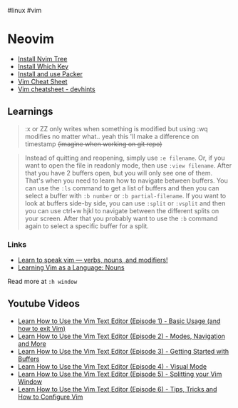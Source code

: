 #linux #vim

# Neovim

- [Install Nvim Tree](https://linovox.com/install-and-use-nvim-tree-in-neovim/)
- [Install Which Key](https://linovox.com/install-and-set-up-which-key-in-neovim-nvim/)
- [Install and use Packer](https://linovox.com/install-and-use-packer-in-neovim/)
 - [Vim Cheat Sheet](https://vim.rtorr.com/)
 - [Vim cheatsheet - devhints](https://devhints.io/vim)

## Learnings

> :x or ZZ only writes when something is modified but using :wq modifies no matter what.. yeah this 'll make a difference on timestamp ~~(imagine when working on git repo)~~

> Instead of quitting and reopening, simply use `:e filename`. Or, if you want to open the file in readonly mode, then use `:view filename`. After that you have 2 buffers open, but you will only see one of them. That's when you need to learn how to navigate between buffers. You can use the `:ls` command to get a list of buffers and then you can select a buffer with `:b number` or `:b partial-filename`. If you want to look at buffers side-by side, you can use `:split` or `:vsplit` and then you can use ctrl+w hjkl to navigate between the different splits on your screen. After that you probably want to use the `:b` command again to select a specific buffer for a split.

### Links

 - [Learn to speak vim — verbs, nouns, and modifiers!](https://yanpritzker.com/learn-to-speak-vim-verbs-nouns-and-modifiers-d7bfed1f6b2d)
 - [Learning Vim as a Language: Nouns](https://douglasrumbaugh.com/post/vim-as-language-noun/)

Read more at `:h window`

## Youtube Videos

 - [Learn How to Use the Vim Text Editor (Episode 1) - Basic Usage (and how to exit Vim)](https://www.youtube.com/watch?v=wACD8WEnImo)
 - [Learn How to Use the Vim Text Editor (Episode 2) - Modes, Navigation and More](https://www.youtube.com/watch?v=yIxRhAzkhPk)
 - [Learn How to Use the Vim Text Editor (Episode 3) - Getting Started with Buffers](https://www.youtube.com/watch?v=JBKoBuuoF28)
 - [Learn How to Use the Vim Text Editor (Episode 4) - Visual Mode](https://www.youtube.com/watch?v=rOKL1pW1UUc)
 - [Learn How to Use the Vim Text Editor (Episode 5) - Splitting your Vim Window](https://www.youtube.com/watch?v=fBsxD6itAgw)
 - [Learn How to Use the Vim Text Editor (Episode 6) - Tips, Tricks and How to Configure Vim](https://www.youtube.com/watch?v=mW_YiBIJPo4)